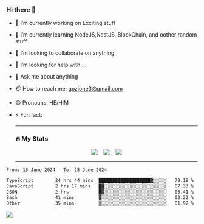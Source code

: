 ### Hi there 👋

<!--
**charlieScript/charlieScript** is a ✨ _special_ ✨ repository because its `README.md` (this file) appears on your GitHub profile.

Here are some ideas to get you started: -->

- 🔭 I’m currently working on Exciting stuff
- 🌱 I’m currently learning NodeJS,NestJS, BlockChain, and oother random stuff
- 👯 I’m looking to collaborate on anything
- 🤔 I’m looking for help with ...
- 💬 Ask me about anything
- 📫 How to reach me: gozione3@gmail.com
- 😄 Pronouns: HE/HIM
- ⚡ Fun fact:


  ---

  ### :fire: My Stats

  <div id="stats" align="center">
  <img src="http://github-readme-streak-stats.herokuapp.com?user=charlieScript&theme=dark&date_format=M%20j%5B%2C%20Y%5D" />&nbsp;&nbsp;&nbsp;
  <img src="https://github-readme-stats.vercel.app/api/top-langs/?username=charlieScript&layout=compact&theme=vision-friendly-dark"/>&nbsp;&nbsp;&nbsp;
  <img src="https://github-readme-stats.vercel.app/api?username=charlieScript&show_icons=true&theme=radical"/>
  </div>

  ---



<!--START_SECTION:waka-->

```txt
From: 18 June 2024 - To: 25 June 2024

TypeScript        24 hrs 44 mins  ███████████████████▓░░░░░   79.19 %
JavaScript        2 hrs 17 mins   █▓░░░░░░░░░░░░░░░░░░░░░░░   07.33 %
JSON              2 hrs           █▓░░░░░░░░░░░░░░░░░░░░░░░   06.41 %
Bash              41 mins         ▓░░░░░░░░░░░░░░░░░░░░░░░░   02.22 %
Other             35 mins         ▒░░░░░░░░░░░░░░░░░░░░░░░░   01.92 %
```

<!--END_SECTION:waka-->
![](https://komarev.com/ghpvc/?username=charlieScript)
